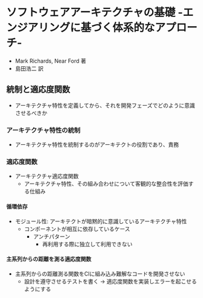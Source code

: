 # ソフトウェアアーキテクチャの基礎 -エンジアリングに基づく体系的なアプローチ-
- Mark Richards, Near Ford 著
- 島田浩二 訳

## 統制と適応度関数
- アーキテクチャ特性を定義してから、それを開発フェーズでどのように意識させるべきか

### アーキテクチャ特性の統制
- アーキテクチャ特性を統制するのがアーキテクトの役割であり、責務

### 適応度関数
- アーキテクチャ適応度関数
  - アーキテクチャ特性、その組み合わせについて客観的な整合性を評価する仕組み

#### 循環依存
- モジュール性: アーキテクトが暗黙的に意識しているアーキテクチャ特性
  - コンポーネントが相互に依存しているケース
    - アンチパターン
      - 再利用する際に独立して利用できない

#### 主系列からの距離を測る適応度関数
- 主系列からの距離測る関数をCIに組み込み難解なコードを開発させない
  - 設計を遵守させるテストを書く -> 適応度関数を実装しエラーを起こせるようにする

